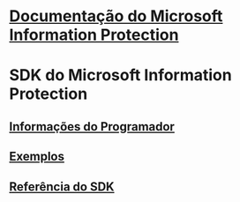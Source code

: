 # [Documentação do Microsoft Information Protection](/azure/information-protection/)
# SDK do Microsoft Information Protection
## [Informações do Programador](https://aka.ms/mipdevelopers)
## [Exemplos](https://aka.ms/mipexamples)
## [Referência do SDK](mip-sdk-reference.md)